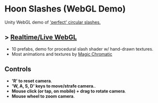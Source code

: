 # Hoon Slashes (WebGL Demo)

Unity WebGL demo of ['perfect' circular slashes.](https://x.com/TheMirzaBeig/status/1871748620128551135)

## \> [Realtime/Live WebGL](https://mirzabeig.github.io/Hoon-Slashes-WebGL/)

- 10 prefabs, demo for procedural slash shader w/ hand-drawn textures.
- Most animations and textures by [Magic Chromatic](https://twitter.com/magic_chromatic)

## Controls
*   **'R' to reset camera**.
*   **'W, A, S, D' keys to move/strafe camera.**.
*   **Mouse click (or tap, on mobile) + drag to rotate camera**.
*   **Mouse wheel to zoom camera**.
